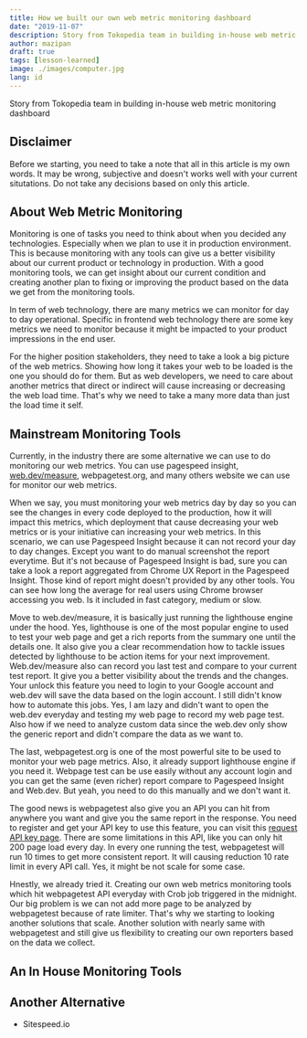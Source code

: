 ```yaml
---
title: How we built our own web metric monitoring dashboard
date: "2019-11-07"
description: Story from Tokopedia team in building in-house web metric monitoring dashboard
author: mazipan
draft: true
tags: [lesson-learned]
image: ./images/computer.jpg
lang: id
---
```


Story from Tokopedia team in building in-house web metric monitoring dashboard

## Disclaimer

Before we starting, you need to take a note that all in this article is my own words. It may be wrong, subjective and doesn't works well with your current situtations. Do not take any decisions based on only this article.

## About Web Metric Monitoring

Monitoring is one of tasks you need to think about when you decided any technologies. 
Especially when we plan to use it in production environment.
This is because monitoring with any tools can give us a better visibility about our current product or technology in production.
With a good monitoring tools, we can get insight about our current condition and creating another plan to fixing or improving the product based on the data we get from the monitoring tools.

In term of web technology, there are many metrics we can monitor for day to day operational. 
Specific in frontend web technology there are some key metrics we need to monitor because it might be impacted to your product impressions in the end user.

For the higher position stakeholders, they need to take a look a big picture of the web metrics.
Showing how long it takes your web to be loaded is the one you should do for them.
But as web developers, we need to care about another metrics that direct or indirect will cause increasing or decreasing the web load time.
That's why we need to take a many more data than just the load time it self.

## Mainstream Monitoring Tools 

Currently, in the industry there are some alternative we can use to do monitoring our web metrics.
You can use pagespeed insight, [web.dev/measure](https://web.dev/measure/), webpagetest.org, and many others website we can use for monitor our web metrics.

When we say, you must monitoring your web metrics day by day so you can see the changes in every code deployed to the production, how it will impact this metrics, which deployment that cause decreasing your web metrics or is your initiative can increasing your web metrics.
In this scenario, we can use Pagespeed Insight because it can not record your day to day changes. Except you want to do manual screenshot the report everytime.
But it's not because of Pagespeed Insight is bad, sure you can take a look a report aggregated from Chrome UX Report in the Pagespeed Insight. 
Those kind of report might doesn't provided by any other tools.
You can see how long the average for real users using Chrome browser accessing you web.
Is it included in fast category, medium or slow.

Move to web.dev/measure, it is basically just running the lighthouse engine under the hood.
Yes, lighthouse is one of the most popular engine to used to test your web page and get a rich reports from the summary one until the details one.
It also give you a clear recommendation how to tackle issues detected by lighthouse to be action items for your next improvement.
Web.dev/measure also can record you last test and compare to your current test report.
It give you a better visibility about the trends and the changes.
Your unlock this feature you need to login to your Google account and web.dev will save the data based on the login account.
I still didn't know how to automate this jobs.
Yes, I am lazy and didn't want to open the web.dev everyday and testing my web page to record my web page test.
Also how if we need to analyze custom data since the web.dev only show the generic report and didn't compare the data as we want to.

The last, webpagetest.org is one of the most powerful site to be used to monitor your web page metrics.
Also, it already support lighthouse engine if you need it.
Webpage test can be use easily without any account login and you can get the same (even richer) report compare to Pagespeed Insight and Web.dev.
But yeah, you need to do this manually and we don't want it.

The good news is webpagetest also give you an API you can hit from anywhere you want and give you the same report in the response.
You need to register and get your API key to use this feature, you can visit this [request API key page](https://www.webpagetest.org/getkey.php).
There are some limitations in this API, like you can only hit 200 page load every day. 
In every one running the test, webpagetest will run 10 times to get more consistent report.
It will causing reduction 10 rate limit in every API call.
Yes, it might be not scale for some case.

Hnestly, we already tried it.
Creating our own web metrics monitoring tools which hit webpagetest API everyday with Crob job triggered in the midnight.
Our big problem is we can not add more page to be analyzed by webpagetest because of rate limiter.
That's why we starting to looking another solutions that scale.
Another solution with nearly same with webpagetest and still give us flexibility to creating our own reporters based on the data we collect.

## An In House Monitoring Tools

## Another Alternative

- Sitespeed.io
